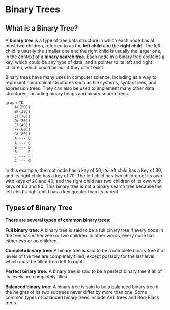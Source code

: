 # Binary Trees

## What is a Binary Tree?

A **binary tree** is a type of tree data structure in which each node has at most two children, 
referred to as the **left child** and the **right child**. The left child is usually the smaller one 
and the right child is usually the larger one, in the context of a **binary search tree**. 
Each node in a binary tree contains a key, which could be any type of data, and a pointer to 
its left and right children, which could be null if they don't exist.

Binary trees have many uses in computer science, including as a way to represent hierarchical 
structures such as file systems, syntax trees, and expression trees. They can also be used to 
implement many other data structures, including binary heaps and binary search trees.  

```mermaid
graph TD
    A((50))
    B((30))
    C((70))
    D((20))
    E((40))
    F((60))
    G((80))
    A --- B
    A --- C
    B --- D
    B --- E
    C --- F
    C --- G
```

In this example, the root node has a key of 50, its left child has a key of 30, and its right child 
has a key of 70. The left child has two children of its own with keys of 20 and 40, and the right 
child has two children of its own with keys of 60 and 80. This binary tree is not a binary search tree 
because the left child's right child has a key greater than its parent.  

## Types of Binary Tree

 **There are several types of common binary trees:**  
 
**Full binary tree:** A binary tree is said to be a full binary tree if every node in the tree has either zero or two children. 
In other words, every node has either two or no children.  

**Complete binary tree:** A binary tree is said to be a complete binary tree if all levels of the tree are completely filled, 
except possibly for the last level, which must be filled from left to right.   

**Perfect binary tree:** A binary tree is said to be a perfect binary tree if all of its levels are completely filled.    

**Balanced binary tree:** A binary tree is said to be a balanced binary tree if the heights of its two subtrees never differ 
by more than one. Some common types of balanced binary trees include AVL trees and Red-Black trees.  



